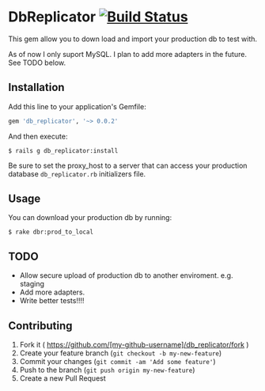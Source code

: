 # DbReplicator [![Build Status](https://travis-ci.org/meatherly/db_replicator.svg?branch=master)](https://travis-ci.org/meatherly/db_replicator)

This gem allow you to down load and import your production db to test with. 

As of now I only suport MySQL. I plan to add more adapters in the future. See TODO below.

## Installation

Add this line to your application's Gemfile:

```ruby
gem 'db_replicator', '~> 0.0.2'
```

And then execute:

    $ rails g db_replicator:install

Be sure to set the proxy_host to a server that can access your production database `db_replicator.rb` initializers file.

## Usage

You can download your production db by running:

    $ rake dbr:prod_to_local


## TODO

* Allow secure upload of production db to another enviroment. e.g. staging
* Add more adapters. 
* Write better tests!!!!


## Contributing

1. Fork it ( https://github.com/[my-github-username]/db_replicator/fork )
2. Create your feature branch (`git checkout -b my-new-feature`)
3. Commit your changes (`git commit -am 'Add some feature'`)
4. Push to the branch (`git push origin my-new-feature`)
5. Create a new Pull Request
